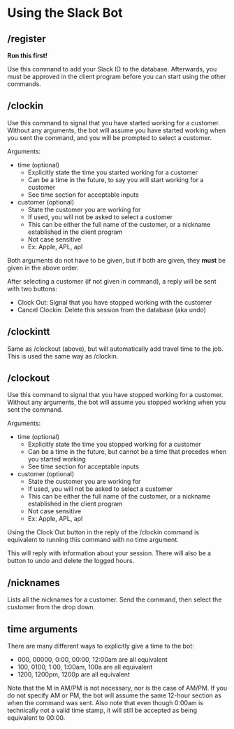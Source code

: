 # Using the Slack Bot

## /register

**Run this first!**

Use this command to add your Slack ID to the database. Afterwards, you must be approved
in the client program before you can start using the other commands.

## /clockin

Use this command to signal that you have started working for a customer.
Without any arguments, the bot will assume you have started working when you
sent the command, and you will be prompted to select a customer.

Arguments:
* time (optional)
    * Explicitly state the time you started working for a customer
    * Can be a time in the future, to say you will start working for a customer
    * See time section for acceptable inputs
* customer (optional)
    * State the customer you are working for
    * If used, you will not be asked to select a customer
    * This can be either the full name of the customer, or a nickname established
    in the client program
    * Not case sensitive
    * Ex: Apple, APL, apl

Both arguments do not have to be given, but if both are given, they **must** be given
in the above order.

After selecting a customer (if not given in command), a reply will be sent with 
two buttons:
* Clock Out: Signal that you have stopped working with the customer
* Cancel Clockin: Delete this session from the database (aka undo)

## /clockintt

Same as /clockout (above), but will automatically add travel time to the job. This is
used the same way as /clockin.

## /clockout

Use this command to signal that you have stopped working for a customer.
Without any arguments, the bot will assume you stopped working when you sent the command.

Arguments:
* time (optional)
    * Explicitly state the time you stopped working for a customer
    * Can be a time in the future, but cannot be a time that precedes when you
    started working
    * See time section for acceptable inputs
* customer (optional)
    * State the customer you are working for
    * If used, you will not be asked to select a customer
    * This can be either the full name of the customer, or a nickname established
    in the client program
    * Not case sensitive
    * Ex: Apple, APL, apl

Using the Clock Out button in the reply of the /clockin command is equivalent to running
this command with no time argument.

This will reply with information about your session. There will also be a button to undo
and delete the logged hours.

## /nicknames

Lists all the nicknames for a customer. Send the command, then select the customer from the
drop down.

## time arguments

There are many different ways to explicitly give a time to the bot:

* 000, 00000, 0:00, 00:00, 12:00am are all equivalent
* 100, 0100, 1:00, 1:00am, 100a are all equivalent
* 1200, 1200pm, 1200p are all equivalent

Note that the M in AM/PM is not necessary, nor is the case of AM/PM. 
If you do not specify AM or PM, the bot will assume the same 12-hour section as when
the command was sent.
Also note that even though 0:00am is technically not a valid time stamp, it will still be
accepted as being equivalent to 00:00.
